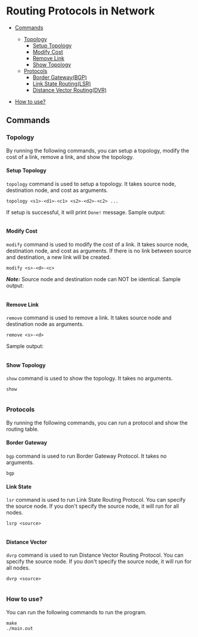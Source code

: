 # Routing Protocols in Network


- [Commands](#commands)
    - [Topology](#topology)
        - [Setup Topology](#setup-topology)
        - [Modify Cost](#modify-cost) 
        - [Remove Link](#remove-link)
        - [Show Topology](#show-topology) 
    - [Protocols](#protocols)
        - [Border Gateway(BGP)](#border-gateway)
        - [Link State Routing(LSR)](#link-state)
        - [Distance Vector Routing(DVR)](#distance-vector)
    
- [How to use?](#how-to-use)


## Commands

### Topology
By running the following commands, you can setup a topology, modify the cost of a link, remove a link, and show the topology.

#### Setup Topology
```topology``` command is used to setup a topology. It takes source node, destination node, and cost as arguments. 
```text
topology <s1>-<d1>-<c1> <s2>-<d2>-<c2> ...
```
If setup is successful, it will print `Done!` message.
Sample output:
<p align="center">
<img src="">
</p>

#### Modify Cost
```modify``` command is used to modify the cost of a link. It takes source node, destination node, and cost as arguments. If there is no link between source and destination, a new link will be created. 
```text
modify <s>-<d>-<c>
```
***Note:*** Source node and destination node can NOT be identical. 
Sample output:
<p align="center">
<img src="">
</p>

#### Remove Link
```remove``` command is used to remove a link. It takes source node and destination node as arguments. 
```text
remove <s>-<d>
```
Sample output:
<p align="center">
<img src="">
</p>

#### Show Topology
```show``` command is used to show the topology. It takes no arguments. 
```text
show
```
<p align="center">
<img src="">
</p>

### Protocols
By running the following commands, you can run a protocol and show the routing table.

#### Border Gateway
```bgp``` command is used to run Border Gateway Protocol. It takes no arguments. 
```text
bgp
```

#### Link State
```lsr``` command is used to run Link State Routing Protocol. You can specify the source node. If you don't specify the source node, it will run for all nodes. 
```text
lsrp <source>
```
<p align="center">
<img src="">
</p>

#### Distance Vector
```dvrp``` command is used to run Distance Vector Routing Protocol. You can specify the source node. If you don't specify the source node, it will run for all nodes. 
```text
dvrp <source>
```
<p align="center">
<img src="">
</p>

### How to use?
You can run the following commands to run the program.
```text
make
./main.out
```
